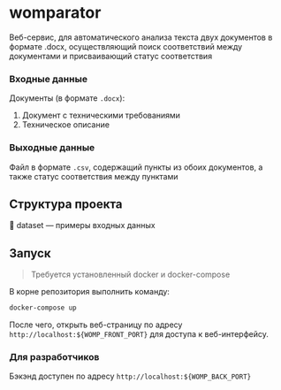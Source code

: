 # womparator
Веб-сервис, для автоматического анализа текста двух документов в формате .docx, осуществляющий поиск соответствий между документами и присваивающий статус соответствия




### Входные данные
Документы (в формате `.docx`):
1. Документ с техническими требованиями
2. Техническое описание
### Выходные данные
Файл в формате `.csv`, содержащий пункты из обоих документов, а также статус соответствия между пунктами
## Структура проекта

📁 dataset — примеры входных данных

## Запуск
> Требуется установленный docker и docker-compose

В корне репозитория выполнить команду:
```bash
docker-compose up
```

После чего, открыть веб-страницу по адресу
`http://localhost:${WOMP_FRONT_PORT}` для доступа к веб-интерфейсу.

### Для разработчиков
Бэкэнд доступен по адресу `http://localhost:${WOMP_BACK_PORT}`
